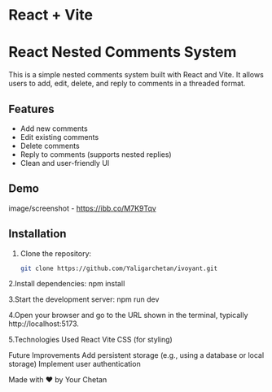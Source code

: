 # React + Vite

# React Nested Comments System

This is a simple nested comments system built with React and Vite. It allows users to add, edit, delete, and reply to comments in a threaded format.

## Features

- Add new comments
- Edit existing comments
- Delete comments
- Reply to comments (supports nested replies)
- Clean and user-friendly UI

## Demo
image/screenshot - https://ibb.co/M7K9Tqv

## Installation

1. Clone the repository:
   ```bash
   git clone https://github.com/Yaligarchetan/ivoyant.git

2.Install dependencies:
npm install

3.Start the development server:
npm run dev

4.Open your browser and go to the URL shown in the terminal, typically http://localhost:5173.

5.Technologies Used
React
Vite
CSS (for styling)

Future Improvements
Add persistent storage (e.g., using a database or local storage)
Implement user authentication

Made with ❤️ by Your Chetan

